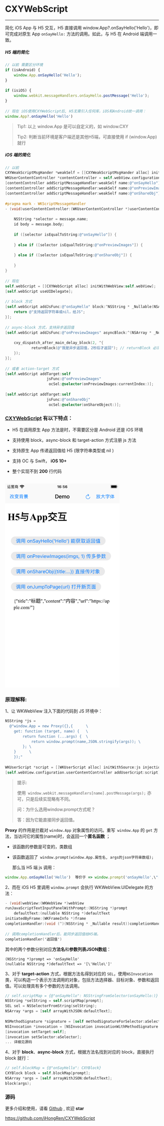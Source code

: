 
# CXYWebScript
---
简化 iOS App 与 H5 交互，H5 直接调用 window.App?.onSayHello('Hello')，即可完成对原生 App  `onSayHello:` 方法的调用。如此，与 H5 在 Android 端调用一致。



#####  H5 端的简化

```js
// 以前 需要区分环境
if (isAndroid) {
    window.App.onSayHello('Hello'); 
}
 
if (isiOS) {
    window.webkit.messageHandlers.onSayHello.postMessage('Hello');   
}

// 现在 iOS使用CXYWebScript后, H5无需引入任何库，iOS和Android统一调用：
window.App?.onSayHello('Hello')
```

> Tip1: 以上 window.App 是可以自定义的，如 window.CXY
>
> Tip2: 判断当前环境是客户端还是其他H5端，可直接使用 if (window.App) 就行


##### iOS  端的简化

```objective-c
// 以前
CXYWeakScriptMsgHander *weakSelf = [[CXYWeakScriptMsgHander alloc] initWithHandler:self];
WKUserContentController *contentController = self.webView.configuration.userContentController;
[contentController addScriptMessageHandler:weakSelf name:@"onSayHello"];
[contentController addScriptMessageHandler:weakSelf name:@"onPreviewImages"];
[contentController addScriptMessageHandler:weakSelf name:@"onShareObj"];

#pragma mark - WKScriptMessageHandler
- (void)userContentController:(WKUserContentController *)userContentController didReceiveScriptMessage:(WKScriptMessage *)message {
   
    NSString *selector = message.name;
    id body = message.body;
  
    if ([selector isEqualToString:@"onSayHello"]) {
        
    } else if ([selector isEqualToString:@"onPreviewImages"]) {
        
    } else if ([selector isEqualToString:@"onShareObj"]) {
        
    }
}

// 现在
self.webScript = [[CXYWebScript alloc] initWithWebView:self.webView];
[self.webScript useUIDelegate];

// block 方式
[self.webScript addJsFunc:@"onSayHello" block:^NSString * _Nullable(NSArray *args) {
    return @"支持返回字符串或nil，给JS";
}];

// async-block 方式，支持异步返回值
[self.webScript addJsFunc:@"onPreviewImages" asyncBlock:^(NSArray * _Nonnull args, CXYStrBlock  _Nonnull returnBlock) {  
  
  	cxy_dispatch_after_main_delay_block(2, ^{    
    		returnBlock(@"我是异步返回值，2秒后才返回"); // returnBlock 必须要执行
  	});
}];

// 或者 action-target 方式
[self.webScript addTarget:self
                   jsFunc:@"onPreviewImages"
                    ocSel:@selector(onPreviewImages:currentIndex:)];

[self.webScript addTarget:self
                   jsFunc:@"onShareObj"
                    ocSel:@selector(onShareObject:)];

```



### [CXYWebScript](https://github.com/iHongRen/CXYWebScript) 有以下特点：

- H5 在调用原生 App 方法是时，不需要区分是 Android 还是 iOS 环境

- 支持使用 block，async-block 和 target-action 方式注册 js 方法

- 支持原生 App 传递返回值给 H5 (限字符串类型或 nil )

- 支持 OC 与 Swift， **iOS 10+**

- 整个实现不到 **200** 行代码

<br>
<img src="https://raw.githubusercontent.com/iHongRen/CXYWebScript/main/screenshot.png" width="375">
<br> 

### 原理解释:

1、让 WKWebView 注入下面的代码到 JS 环境中：

```objective-c
NSString *js = 
  @"window.App = new Proxy({},{      \
    get: function (target, name) {   \
        return function (...args) {  \
            return window.prompt(name,JSON.stringify(args)); \
        }; \
    }      \
	});"

WKUserScript *script = [[WKUserScript alloc] initWithSource:js injectionTime (WKUserScriptInjectionTimeAtDocumentStart) forMainFrameOnly:NO];    
[self.webView.configuration.userContentController addUserScript:script];
```

> 提示: 
>
> 使用` window.webkit.messageHandlers[name].postMessage(args);` 亦可，只是后续实现略有不同。
>
> 问：为什么选用window.prompt方式呢？ 
>
> 答：因为它能直接同步返回值。



**Proxy** 的作用是拦截对 `window.App` 对象属性的访问。重写` window.App` 的 `get` 方法，当访问它的属性(name)时，会返回一个**匿名函数** ；

- 该函数的参数是可变的，类数组

- 该函数返回了` window.prompt(window.App.属性名, args的json字符串数组);` 

  那么当 H5 端  js 调用：

```js
window.App.onSayHello('Hello')  等价于 => window.prompt('onSayHello',\"['Hello']\"); 
```



2、而在 iOS H5 里调用 `window.prompt` 会执行 WKWebView.UIDelegate 的方法：

```objective-c
- (void)webView:(WKWebView *)webView
runJavaScriptTextInputPanelWithPrompt:(NSString *)prompt
    defaultText:(nullable NSString *)defaultText
initiatedByFrame:(WKFrameInfo *)frame
completionHandler:(void (^)(NSString * _Nullable result))completionHandler;

// 调用completionHandler后，能同步返回值给H5端。
completionHandler('返回值') 
```

其中的两个参数分别对应**方法名**和**参数列表JSON数组**：

```
(NSString *)prompt => 'onSayHello'
(nullable NSString *)defaultText => '[\'Hello\']'
```



3、对于 **target-action** 方式，根据方法名得到对应的 `SEL`，使用`NSInvocation`类，可以构造一个表示方法调用的对象，包括方法选择器、目标对象、参数和返回值。可以处理具有多个参数的方法调用。

```objective-c
// self.scriptMap = {@"onSayHello": NSStringFromSelector(onSayHello:)}
NSString *selString = self.scriptMap[prompt];  
SEL sel = NSSelectorFromString(selString);
NSArray *args = [self arrayWithJSON:defaultText];

NSMethodSignature *signature = [self methodSignatureForSelector:aSelector];
NSInvocation *invocation = [NSInvocation invocationWithMethodSignature:signature];
[invocation setTarget:self];
[invocation setSelector:aSelector];
... 详细见源码
```



4、对于 **block**、**async-block** 方式，根据方法名找到对应的 block，直接执行 block 就行：

```objective-c
// self.blockMap = {@"onSayHello": CXYBlock}
CXYBlock block = self.blockMap[prompt];
NSArray *args = [self arrayWithJSON:defaultText];
block(args);
```



### 源码

更多介绍和使用，请看 [Github](https://github.com/iHongRen/CXYWebScript  ) ,  欢迎 **star**

https://github.com/iHongRen/CXYWebScript  
